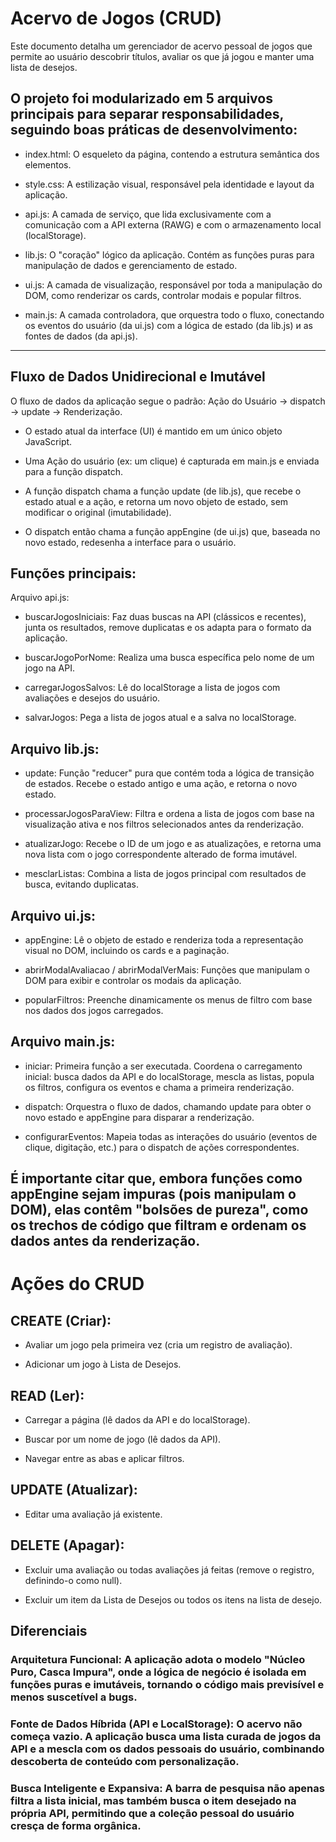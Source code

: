 # Acervo de Jogos (CRUD)
  Este documento detalha um gerenciador de acervo pessoal de jogos que permite ao usuário descobrir títulos, avaliar os que já jogou e manter uma lista de desejos.

## O projeto foi modularizado em 5 arquivos principais para separar responsabilidades, seguindo boas práticas de desenvolvimento:

- index.html: O esqueleto da página, contendo a estrutura semântica dos elementos.

- style.css: A estilização visual, responsável pela identidade e layout da aplicação.

- api.js: A camada de serviço, que lida exclusivamente com a comunicação com a API externa (RAWG) e com o armazenamento local (localStorage).

- lib.js: O "coração" lógico da aplicação. Contém as funções puras para manipulação de dados e gerenciamento de estado.

- ui.js: A camada de visualização, responsável por toda a manipulação do DOM, como renderizar os cards, controlar modais e popular filtros.

- main.js: A camada controladora, que orquestra todo o fluxo, conectando os eventos do usuário (da ui.js) com a lógica de estado (da lib.js) и as fontes de dados (da api.js).
---
## Fluxo de Dados Unidirecional e Imutável
  O fluxo de dados da aplicação segue o padrão: Ação do Usuário -> dispatch -> update -> Renderização.

- O estado atual da interface (UI) é mantido em um único objeto JavaScript.

- Uma Ação do usuário (ex: um clique) é capturada em main.js e enviada para a função dispatch.

- A função dispatch chama a função update (de lib.js), que recebe o estado atual e a ação, e retorna um novo objeto de estado, sem modificar o original (imutabilidade).

- O dispatch então chama a função appEngine (de ui.js) que, baseada no novo estado, redesenha a interface para o usuário.

## Funções principais:
Arquivo api.js:

- buscarJogosIniciais: Faz duas buscas na API (clássicos e recentes), junta os resultados, remove duplicatas e os adapta para o formato da aplicação.

- buscarJogoPorNome: Realiza uma busca específica pelo nome de um jogo na API.

- carregarJogosSalvos: Lê do localStorage a lista de jogos com avaliações e desejos do usuário.

- salvarJogos: Pega a lista de jogos atual e a salva no localStorage.

## Arquivo lib.js:

- update: Função "reducer" pura que contém toda a lógica de transição de estados. Recebe o estado antigo e uma ação, e retorna o novo estado.

- processarJogosParaView: Filtra e ordena a lista de jogos com base na visualização ativa e nos filtros selecionados antes da renderização.

- atualizarJogo: Recebe o ID de um jogo e as atualizações, e retorna uma nova lista com o jogo correspondente alterado de forma imutável.

- mesclarListas: Combina a lista de jogos principal com resultados de busca, evitando duplicatas.

## Arquivo ui.js:

- appEngine: Lê o objeto de estado e renderiza toda a representação visual no DOM, incluindo os cards e a paginação.

- abrirModalAvaliacao / abrirModalVerMais: Funções que manipulam o DOM para exibir e controlar os modais da aplicação.

- popularFiltros: Preenche dinamicamente os menus de filtro com base nos dados dos jogos carregados.

## Arquivo main.js:

- iniciar: Primeira função a ser executada. Coordena o carregamento inicial: busca dados da API e do localStorage, mescla as listas, popula os filtros, configura os eventos e chama a primeira renderização.

- dispatch: Orquestra o fluxo de dados, chamando update para obter o novo estado e appEngine para disparar a renderização.
 
- configurarEventos: Mapeia todas as interações do usuário (eventos de clique, digitação, etc.) para o dispatch de ações correspondentes.

## É importante citar que, embora funções como appEngine sejam impuras (pois manipulam o DOM), elas contêm "bolsões de pureza", como os trechos de código que filtram e ordenam os dados antes da renderização.

# Ações do CRUD

## CREATE (Criar):

- Avaliar um jogo pela primeira vez (cria um registro de avaliação).

- Adicionar um jogo à Lista de Desejos.

## READ (Ler):

- Carregar a página (lê dados da API e do localStorage).

- Buscar por um nome de jogo (lê dados da API).

- Navegar entre as abas e aplicar filtros.

## UPDATE (Atualizar):

- Editar uma avaliação já existente.

## DELETE (Apagar):

- Excluir uma avaliação ou todas avaliações já feitas (remove o registro, definindo-o como null).

- Excluir um item da Lista de Desejos ou todos os itens na lista de desejo.


## Diferenciais

 ### Arquitetura Funcional: A aplicação adota o modelo "Núcleo Puro, Casca Impura", onde a lógica de negócio é isolada em funções puras e imutáveis, tornando o código mais previsível e menos suscetível a bugs.

 ### Fonte de Dados Híbrida (API e LocalStorage): O acervo não começa vazio. A aplicação busca uma lista curada de jogos da API e a mescla com os dados pessoais do usuário, combinando descoberta de conteúdo com personalização.

###  Busca Inteligente e Expansiva: A barra de pesquisa não apenas filtra a lista inicial, mas também busca o item desejado na própria API, permitindo que a coleção pessoal do usuário cresça de forma orgânica.
